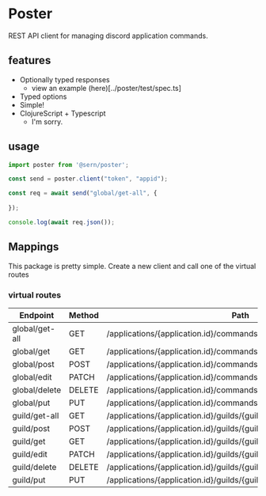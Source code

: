 # Poster
REST API client for managing discord application commands.

## features

- Optionally typed responses
    - view an example (here)[../poster/test/spec.ts]
- Typed options
- Simple!
- ClojureScript + Typescript
    - I'm sorry.

## usage 
```ts
import poster from '@sern/poster';

const send = poster.client("token", "appid");

const req = await send("global/get-all", { 
    
});

console.log(await req.json());
```

## Mappings
This package is pretty simple. Create a new client and call one of the virtual routes
### virtual routes

| Endpoint         | Method | Path                                                |
|------------------|--------|---------------------------------------------------- |
| global/get-all   | GET    | /applications/{application.id}/commands             |
| global/get       | GET    | /applications/{application.id}/commands/{command.id}|
| global/post      | POST   | /applications/{application.id}/commands             |
| global/edit      | PATCH  | /applications/{application.id}/commands/{command.id}|
| global/delete    | DELETE | /applications/{application.id}/commands/{command.id}|
| global/put       | PUT    | /applications/{application.id}/commands             |
| guild/get-all    | GET    | /applications/{application.id}/guilds/{guild.id}/commands|
| guild/post       | POST   | /applications/{application.id}/guilds/{guild.id}/commands|
| guild/get        | GET    | /applications/{application.id}/guilds/{guild.id}/commands/{command.id}|
| guild/edit       | PATCH  | /applications/{application.id}/guilds/{guild.id}/commands/{command.id}|
| guild/delete     | DELETE | /applications/{application.id}/guilds/{guild.id}/commands/{command.id}|
| guild/put        | PUT    | /applications/{application.id}/guilds/{guild.id}/commands|

